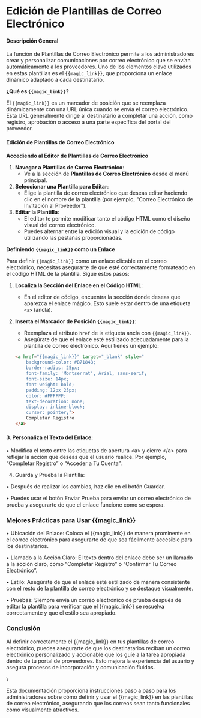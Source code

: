 # Edición de Plantillas de Correo Electrónico

#### Descripción General

La función de Plantillas de Correo Electrónico permite a los administradores crear y personalizar comunicaciones por correo electrónico que se envían automáticamente a los proveedores. Uno de los elementos clave utilizados en estas plantillas es el `{{magic_link}}`, que proporciona un enlace dinámico adaptado a cada destinatario.

**¿Qué es `{{magic_link}}`?**

El `{{magic_link}}` es un marcador de posición que se reemplaza dinámicamente con una URL única cuando se envía el correo electrónico. Esta URL generalmente dirige al destinatario a completar una acción, como registro, aprobación o acceso a una parte específica del portal del proveedor.

#### Edición de Plantillas de Correo Electrónico

**Accediendo al Editor de Plantillas de Correo Electrónico**

1. **Navegar a Plantillas de Correo Electrónico**:
   * Ve a la sección de **Plantillas de Correo Electrónico** desde el menú principal.
2. **Seleccionar una Plantilla para Editar**:
   * Elige la plantilla de correo electrónico que deseas editar haciendo clic en el nombre de la plantilla (por ejemplo, "Correo Electrónico de Invitación al Proveedor").
3. **Editar la Plantilla**:
   * El editor te permite modificar tanto el código HTML como el diseño visual del correo electrónico.
   * Puedes alternar entre la edición visual y la edición de código utilizando las pestañas proporcionadas.

**Definiendo `{{magic_link}}` como un Enlace**

Para definir `{{magic_link}}` como un enlace clicable en el correo electrónico, necesitas asegurarte de que esté correctamente formateado en el código HTML de la plantilla. Sigue estos pasos:

1. **Localiza la Sección del Enlace en el Código HTML**:
   * En el editor de código, encuentra la sección donde deseas que aparezca el enlace mágico. Esto suele estar dentro de una etiqueta `<a>` (ancla).
2.  **Inserta el Marcador de Posición `{{magic_link}}`**:

    * Reemplaza el atributo `href` de la etiqueta ancla con `{{magic_link}}`.
    * Asegúrate de que el enlace esté estilizado adecuadamente para la plantilla de correo electrónico. Aquí tienes un ejemplo:

    ```html
    <a href="{{magic_link}}" target="_blank" style="
        background-color: #B7184B;
        border-radius: 25px;
        font-family: 'Montserrat', Arial, sans-serif;
        font-size: 14px;
        font-weight: bold;
        padding: 12px 25px;
        color: #FFFFFF;
        text-decoration: none;
        display: inline-block;
        cursor: pointer;">
        Completar Registro
    </a>
    ```

#### 3. Personaliza el Texto del Enlace:

• Modifica el texto entre las etiquetas de apertura \<a> y cierre \</a> para reflejar la acción que deseas que el usuario realice. Por ejemplo, “Completar Registro” o “Acceder a Tu Cuenta”.

4. Guarda y Prueba la Plantilla:

• Después de realizar los cambios, haz clic en el botón Guardar.

• Puedes usar el botón Enviar Prueba para enviar un correo electrónico de prueba y asegurarte de que el enlace funcione como se espera.

### Mejores Prácticas para Usar \{{magic\_link\}}

• Ubicación del Enlace: Coloca el \{{magic\_link\}} de manera prominente en el correo electrónico para asegurarte de que sea fácilmente accesible para los destinatarios.

• Llamado a la Acción Claro: El texto dentro del enlace debe ser un llamado a la acción claro, como “Completar Registro” o “Confirmar Tu Correo Electrónico”.

• Estilo: Asegúrate de que el enlace esté estilizado de manera consistente con el resto de la plantilla de correo electrónico y se destaque visualmente.

• Pruebas: Siempre envía un correo electrónico de prueba después de editar la plantilla para verificar que el \{{magic\_link\}} se resuelva correctamente y que el estilo sea apropiado.

### Conclusión

Al definir correctamente el \{{magic\_link\}} en tus plantillas de correo electrónico, puedes asegurarte de que los destinatarios reciban un correo electrónico personalizado y accionable que los guíe a la tarea apropiada dentro de tu portal de proveedores. Esto mejora la experiencia del usuario y asegura procesos de incorporación y comunicación fluidos.

\\

Esta documentación proporciona instrucciones paso a paso para los administradores sobre cómo definir y usar el \{{magic\_link\}} en las plantillas de correo electrónico, asegurando que los correos sean tanto funcionales como visualmente atractivos.
